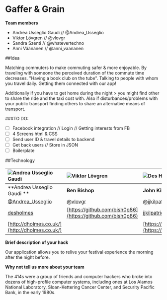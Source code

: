 # Gaffer & Grain
**Team members**
* Andrea Usseglio Gaudi // @Andrea_Usseglio
* Viktor Lövgren // @vlovgr
* Sandra Szenti // @whatevertechno
* Anni Väänänen // @anni_vaananen


##Idea

Matching commuters to make commuting safer & more enjoyable.
By traveling with someone the perceived duration of the commute time decreases. "Having a book club on the tube". Talking to people with whom you travel daily. Getting them connected with our app!

Additionally if you have to get home during the night > you might find other to share the ride and the taxi cost with. Also if disturbances/problems with your public transport finding others to share an alternative means of transport.

###TO DO:

* [ ] Facebook integration // Login // Getting interests from FB
* [ ] 4 Screens html & CSS
* [ ] Send user ID & travel details to backend
* [ ] Get back users // Store in JSON
* [ ] Boilerplate

##Technology



![Andrea Usseglio Gaudi](https://pbs.twimg.com/profile_images/1599369214/312a6f2_400x400.jpg)  | ![Viktor Lövgren](https://pbs.twimg.com/profile_images/528837541282054144/pAWNnqjc_400x400.jpeg)  | ![Des Holmes](https://avatars3.githubusercontent.com/u/3582841?v=3&s=100)
:--- | :--- | :---
**Andrea Usseglio Gaudi ** | **Ben Bishop** | **John Kilpatrick**
[@Andrea_Usseglio](https://twitter.com/Andrea_Usseglio) | [@vlovgr](https://twitter.com/vlovgr) | [@jjkilpatrick](https://twitter.com/jjkilpatrick)
[desholmes](https://github.com/desholmes) | [https://github.com/bish0p86](https://github.com/bish0p86) | [jjkilpatrick](https://github.com/jjkilpatrick)
[http://dholmes.co.uk/](http://dholmes.co.uk/) |  | [https://medium.com/@jjkilpatrick](https://medium.com/@jjkilpatrick)

**Brief description of your hack**

Our application allows you to relive your festival experience the morning after the night before.

**Why not tell us more about your team**

The 414s were a group of friends and computer hackers who broke into dozens of high-profile computer systems, including ones at Los Alamos National Laboratory, Sloan-Kettering Cancer Center, and Security Pacific Bank, in the early 1980s.
